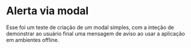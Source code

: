 <h1>Alerta via modal</h1>

Esse foi um teste de criação de um modal simples, com a inteção de demonstrar ao usuário final uma mensagem de aviso ao usar a aplicação em ambientes offline.


